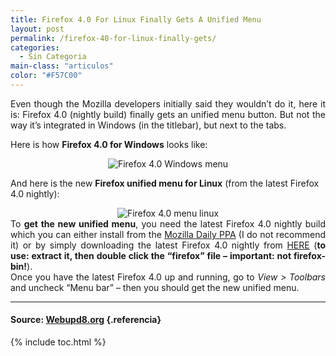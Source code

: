 ```yaml
---
title: Firefox 4.0 For Linux Finally Gets A Unified Menu
layout: post
permalink: /firefox-40-for-linux-finally-gets/
categories:
  - Sin Categoria
main-class: "articulos"
color: "#F57C00"
---
```

<div lang="en">
<div style="text-align: justify;">
    Even though the Mozilla developers initially said they wouldn&#8217;t do it, here it is: Firefox 4.0 (nightly build) finally gets an unified menu button. But not the way it&#8217;s integrated in Windows (in the titlebar), but next to the tabs.
  </div>
<p>
<a name="more"></a>Here is how <b>Firefox 4.0 for Windows</b> looks like:
  </p>
<div style="text-align: center;">
<img alt="Firefox 4.0 Windows menu" src="https://2.bp.blogspot.com/_IlK2pNFFgGM/TOpKfEqxsoI/AAAAAAAAAFg/HAojDM7vC20/s1600/Firefox-menuunificado-windows.jpg" />
</div>
<p>
    And here is the new <b>Firefox unified menu for Linux</b> (from the latest Firefox 4.0 nightly):
  </p>
<div style="text-align: center;">
<img alt="Firefox 4.0 menu linux" src="https://1.bp.blogspot.com/_IlK2pNFFgGM/TOpKeo-73nI/AAAAAAAAAFc/LAOUt4nZY_I/s1600/Firefox-menuunificado-500x388.jpg" />
</div>
<div style="text-align: justify;">
    To <b>get the new unified menu</b>, you need the latest Firefox 4.0 nightly build which you can either install from the <a class="external" href="https://launchpad.net/%7Eubuntu-mozilla-daily/+archive/ppa">Mozilla Daily PPA</a> (I do not recommend it) or by simply downloading the latest Firefox 4.0 nightly from <a class="external" href="http://ftp.mozilla.org/pub/mozilla.org/firefox/nightly/latest-trunk/">HERE</a> (<b>to use: extract it, then double click the &#8220;firefox&#8221; file &#8211; important: not firefox-bin!</b>).
  </div>
<div style="text-align: justify;">
</div>
<div style="text-align: justify;">
    Once you have the latest Firefox 4.0 up and running, go to <i>View > Toolbars</i> and uncheck &#8220;Menu bar&#8221; &#8211; then you should get the new unified menu.
  </div>
</div>

* * *

#### Source: <a href="http://www.webupd8.org/2010/11/firefox-40-for-linux-finally-gets.html" taget="_blank"> Webupd8.org</a> {.referencia}



{% include toc.html %}
